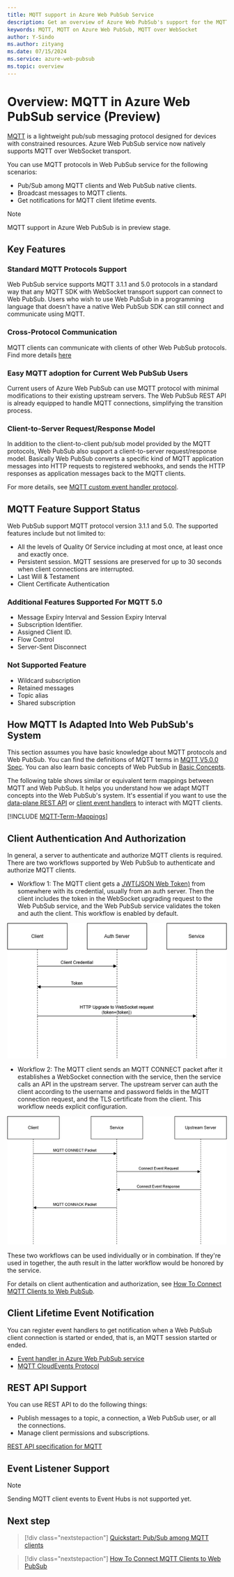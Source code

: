 ```yaml
---
title: MQTT support in Azure Web PubSub Service
description: Get an overview of Azure Web PubSub's support for the MQTT protocols, understand typical use case scenarios to use MQTT in Azure Web PubSub, and learn the key benefits of MQTT in Azure Web PubSub.
keywords: MQTT, MQTT on Azure Web PubSub, MQTT over WebSocket
author: Y-Sindo
ms.author: zityang
ms.date: 07/15/2024
ms.service: azure-web-pubsub
ms.topic: overview
---
```

# Overview: MQTT in Azure Web PubSub service (Preview)

[MQTT](https://mqtt.org/) is a lightweight pub/sub messaging protocol designed for devices with constrained resources. Azure Web PubSub service now natively supports MQTT over WebSocket transport.

You can use MQTT protocols in Web PubSub service for the following scenarios:

* Pub/Sub among MQTT clients and Web PubSub native clients.
* Broadcast messages to MQTT clients.
* Get notifications for MQTT client lifetime events.

> [!NOTE]
> MQTT support in Azure Web PubSub is in preview stage.

## Key Features

### Standard MQTT Protocols Support

Web PubSub service supports MQTT 3.1.1 and 5.0 protocols in a standard way that any MQTT SDK with WebSocket transport support can connect to Web PubSub. Users who wish to use Web PubSub in a programming language that doesn't have a native Web PubSub SDK can still connect and communicate using MQTT.

### Cross-Protocol Communication

MQTT clients can communicate with clients of other Web PubSub protocols. Find more details [here](./reference-mqtt-cross-protocol-communication.md)

### Easy MQTT adoption for Current Web PubSub Users

Current users of Azure Web PubSub can use MQTT protocol with minimal modifications to their existing upstream servers. The Web PubSub REST API is already equipped to handle MQTT connections, simplifying the transition process.

### Client-to-Server Request/Response Model

In addition to the client-to-client pub/sub model provided by the MQTT protocols, Web PubSub also support a client-to-server request/response model. Basically Web PubSub converts a specific kind of MQTT application messages into HTTP requests to registered webhooks, and sends the HTTP responses as application messages back to the MQTT clients.

For more details, see [MQTT custom event handler protocol](./reference-mqtt-cloud-events.md#user-custom_event-event).

## MQTT Feature Support Status
Web PubSub support MQTT protocol version 3.1.1 and 5.0. The supported features include but not limited to:

* All the levels of Quality Of Service including at most once, at least once and exactly once.
* Persistent session. MQTT sessions are preserved for up to 30 seconds when client connections are interrupted.
* Last Will & Testament
* Client Certificate Authentication

### Additional Features Supported For MQTT 5.0

* Message Expiry Interval and Session Expiry Interval
* Subscription Identifier.
* Assigned Client ID.
* Flow Control
* Server-Sent Disconnect

### Not Supported Feature
* Wildcard subscription
* Retained messages
* Topic alias
* Shared subscription

## How MQTT Is Adapted Into Web PubSub's System

This section assumes you have basic knowledge about MQTT protocols and Web PubSub. You can find the definitions of MQTT terms in [MQTT V5.0.0 Spec](https://docs.oasis-open.org/mqtt/mqtt/v5.0/os/mqtt-v5.0-os.html#_Toc3901003). You can also learn basic concepts of Web PubSub in [Basic Concepts](./key-concepts.md).

The following table shows similar or equivalent term mappings between MQTT and Web PubSub. It helps you understand how we adapt MQTT concepts into the Web PubSub's system. It's essential if you want to use the [data-plane REST API](./reference-rest-api-data-plane.md) or [client event handlers](./howto-develop-eventhandler.md) to interact with MQTT clients.

[!INCLUDE [MQTT-Term-Mappings](includes/mqtt-term-mappings.md)]

## Client Authentication And Authorization

In general, a server to authenticate and authorize MQTT clients is required. There are two workflows supported by Web PubSub to authenticate and authorize MQTT clients.

* Workflow 1: The MQTT client gets a [JWT(JSON Web Token)](https://jwt.io) from somewhere with its credential, usually from an auth server. Then the client includes the token in the WebSocket upgrading request to the Web PubSub service, and the Web PubSub service validates the token and auth the client. This workflow is enabled by default.

![Diagram of MQTT Auth Workflow With JWT.](./media/howto-connect-mqtt-websocket-client/mqtt-jwt-auth-workflow.png)

* Workflow 2: The MQTT client sends an MQTT CONNECT packet after it establishes a WebSocket connection with the service, then the service calls an API in the upstream server. The upstream server can auth the client according to the username and password fields in the MQTT connection request, and the TLS certificate from the client. This workflow needs explicit configuration.
<!--Add link to tutorial and configuration-->

![Diagram of MQTT Auth Workflow With Upstream Server.](./media/howto-connect-mqtt-websocket-client/mqtt-upstream-auth-workflow.png)

These two workflows can be used individually or in combination. If they're used in together, the auth result in the latter workflow would be honored by the service.

For details on client authentication and authorization, see [How To Connect MQTT Clients to Web PubSub](./howto-connect-mqtt-websocket-client.md).

## Client Lifetime Event Notification

You can register event handlers to get notification when a Web PubSub client connection is started or ended, that is, an MQTT session started or ended.

* [Event handler in Azure Web PubSub service](./howto-develop-eventhandler.md)
* [MQTT CloudEvents Protocol](./reference-mqtt-cloud-events.md)

## REST API Support

You can use REST API to do the following things:
* Publish messages to a topic, a connection, a Web PubSub user, or all the connections.
* Manage client permissions and subscriptions.

[REST API specification for MQTT](./reference-rest-api-mqtt.md)

## Event Listener Support

> [!NOTE]
> Sending MQTT client events to Event Hubs is not supported yet.

## Next step

> [!div class="nextstepaction"]
> [Quickstart: Pub/Sub among MQTT clients](./quickstarts-pubsub-among-mqtt-clients.md)

> [!div class="nextstepaction"]
> [How To Connect MQTT Clients to Web PubSub](./howto-connect-mqtt-websocket-client.md)

